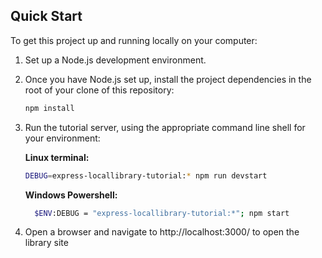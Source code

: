 ## Quick Start

To get this project up and running locally on your computer:

1. Set up a Node.js development environment.

2. Once you have Node.js set up, install the project dependencies in the root of your clone of this repository:
   ```sh
   npm install
    ```
3. Run the tutorial server, using the appropriate command line shell for your environment: <br>

    **Linux terminal:**
   ```sh
   DEBUG=express-locallibrary-tutorial:* npm run devstart
   ```
   **Windows Powershell:**
     ```sh
       $ENV:DEBUG = "express-locallibrary-tutorial:*"; npm start
      ```
4. Open a browser and navigate to http://localhost:3000/ to open the library site

